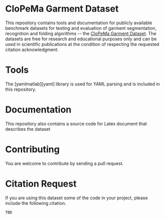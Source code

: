 CloPeMa Garment Dataset
=======================

This repository contains tools and documentation for publicly available
benchmark datasets for testing and evaluation of garment segmentation,
recognition and folding algorithms -- the [CloPeMa Garment Dataset][web]. The
datasets are free for research and educational purposes only and can be used in
scientific publications at the condition of respecting the requested citation
acknowledgment.

Tools
=====


The [yamlmatlab][yaml] library is used for YAML parsing and is included in this
repository.

Documentation
=============

This repository also contains a source code for Latex document that describes the dataset 

Contributing
============

You are welcome to contribute by sending a pull request.

Citation Request
================

If you are using this dataset some of the code in your project, please include
the following citation.

```
TBD
```


[web]: http://clopema.felk.cvut.cz/public_data.html
